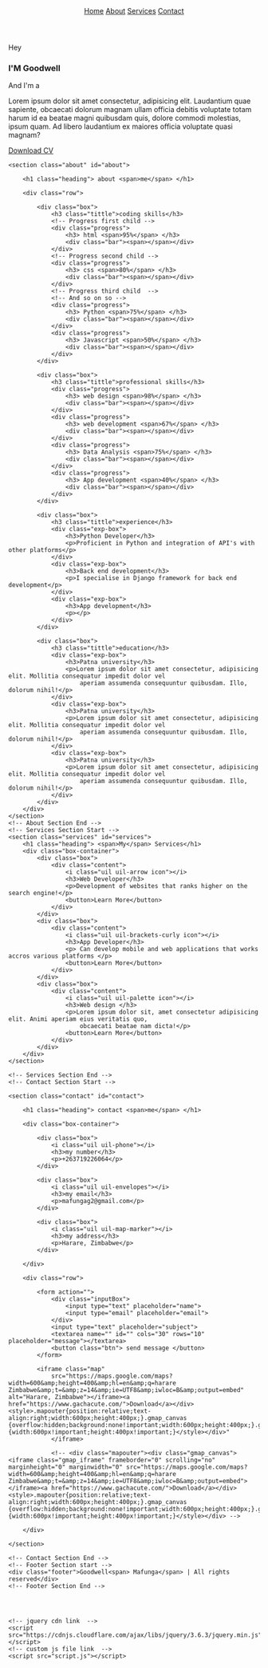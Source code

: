 <!DOCTYPE html>
<html lang="en">

<head>
    <meta charset="UTF-8">
    <meta name="viewport" content="width=device-width, initial-scale=1.0">
    <title>Persoanl Portfolio Website </title>
    <!-- Typed.js -->
    <script src="https://cdnjs.cloudflare.com/ajax/libs/typed.js/2.0.11/typed.min.js"></script>
    <!-- iconscout  cdn link  -->
    <link rel="stylesheet" href="https://unicons.iconscout.com/release/v4.0.0/css/line.css">
    <!-- custom css file link  -->
    <link rel="stylesheet" href="style.css">
</head>

<body>
    <!-- Header Section Start -->
    <header>
        <div id="menu" class="uil uil-bars"></div>
        <nav class="navbar">
            <a href="#home">Home</a>
            <a href="#about">About</a>
            <a href="#services">Services</a>
            <a href="#contact">Contact</a>
        </nav>
        <!-- Dark Mode and light mode -->
        <div id="theme-toggler" class="uil uil-moon"></div>
    </header>
    <!-- Header Section End -->
    <!-- Home Section Start -->
    <section class="home" id="home">
        <div class="image">
            <img src="images/main-img.jpg" alt="">
        </div>
        <div class="content">
            <span class="hey">Hey</span>
            <h3>I'M <span>Goodwell</span></h3>
            <div class="text">And I'm a <span class="typing"></span></div>
            <p>Lorem ipsum dolor sit amet consectetur, adipisicing elit. Laudantium quae sapiente, obcaecati dolorum
                magnam ullam officia debitis voluptate totam harum id ea beatae magni quibusdam quis, dolore commodi
                molestias, ipsum quam. Ad libero laudantium ex maiores officia voluptate quasi magnam?</p>
            <a href="#" class="btn">Download CV</a>
        </div>
    </section>
    <!-- Home Section End -->
    <!-- About Section Start -->

    <section class="about" id="about">

        <h1 class="heading"> about <span>me</span> </h1>

        <div class="row">

            <div class="box">
                <h3 class="tittle">coding skills</h3>
                <!-- Progress first child -->
                <div class="progress">
                    <h3> html <span>95%</span> </h3>
                    <div class="bar"><span></span></div>
                </div>
                <!-- Progress second child -->
                <div class="progress">
                    <h3> css <span>80%</span> </h3>
                    <div class="bar"><span></span></div>
                </div>
                <!-- Progress third child  -->
                <!-- And so on so -->
                <div class="progress">
                    <h3> Python <span>75%</span> </h3>
                    <div class="bar"><span></span></div>
                </div>
                <div class="progress">
                    <h3> Javascript <span>50%</span> </h3>
                    <div class="bar"><span></span></div>
                </div>
            </div>

            <div class="box">
                <h3 class="tittle">professional skills</h3>
                <div class="progress">
                    <h3> web design <span>98%</span> </h3>
                    <div class="bar"><span></span></div>
                </div>
                <div class="progress">
                    <h3> web development <span>67%</span> </h3>
                    <div class="bar"><span></span></div>
                </div>
                <div class="progress">
                    <h3> Data Analysis <span>75%</span> </h3>
                    <div class="bar"><span></span></div>
                </div>
                <div class="progress">
                    <h3> App development <span>40%</span> </h3>
                    <div class="bar"><span></span></div>
                </div>
            </div>

            <div class="box">
                <h3 class="tittle">experience</h3>
                <div class="exp-box">
                    <h3>Python Developer</h3>
                    <p>Proficient in Python and integration of API's with other platforms</p>
                </div>
                <div class="exp-box">
                    <h3>Back end development</h3>
                    <p>I specialise in Django framework for back end development</p>
                </div>
                <div class="exp-box">
                    <h3>App development</h3>
                    <p></p>
                </div>
            </div>

            <div class="box">
                <h3 class="tittle">education</h3>
                <div class="exp-box">
                    <h3>Patna university</h3>
                    <p>Lorem ipsum dolor sit amet consectetur, adipisicing elit. Mollitia consequatur impedit dolor vel
                        aperiam assumenda consequuntur quibusdam. Illo, dolorum nihil!</p>
                </div>
                <div class="exp-box">
                    <h3>Patna university</h3>
                    <p>Lorem ipsum dolor sit amet consectetur, adipisicing elit. Mollitia consequatur impedit dolor vel
                        aperiam assumenda consequuntur quibusdam. Illo, dolorum nihil!</p>
                </div>
                <div class="exp-box">
                    <h3>Patna university</h3>
                    <p>Lorem ipsum dolor sit amet consectetur, adipisicing elit. Mollitia consequatur impedit dolor vel
                        aperiam assumenda consequuntur quibusdam. Illo, dolorum nihil!</p>
                </div>
            </div>
        </div>
    </section>
    <!-- About Section End -->
    <!-- Services Section Start -->
    <section class="services" id="services">
        <h1 class="heading"> <span>My</span> Services</h1>
        <div class="box-container">
            <div class="box">
                <div class="content">
                    <i class="uil uil-arrow icon"></i>
                    <h3>Web Developer</h3>
                    <p>Development of websites that ranks higher on the search engine!</p>
                    <button>Learn More</button>
                </div>
            </div>
            <div class="box">
                <div class="content">
                    <i class="uil uil-brackets-curly icon"></i>
                    <h3>App Developer</h3>
                    <p> Can develop mobile and web applications that works accros various platforms </p>
                    <button>Learn More</button>
                </div>
            </div>
            <div class="box">
                <div class="content">
                    <i class="uil uil-palette icon"></i>
                    <h3>Web design </h3>
                    <p>Lorem ipsum dolor sit, amet consectetur adipisicing elit. Animi aperiam eius veritatis quo,
                        obcaecati beatae nam dicta!</p>
                    <button>Learn More</button>
                </div>
            </div>
        </div>
    </section>

    <!-- Services Section End -->
    <!-- Contact Section Start -->

    <section class="contact" id="contact">

        <h1 class="heading"> contact <span>me</span> </h1>

        <div class="box-container">

            <div class="box">
                <i class="uil uil-phone"></i>
                <h3>my number</h3>
                <p>+263719226064</p>
            </div>

            <div class="box">
                <i class="uil uil-envelopes"></i>
                <h3>my email</h3>
                <p>mafungag2@gmail.com</p>
            </div>

            <div class="box">
                <i class="uil uil-map-marker"></i>
                <h3>my address</h3>
                <p>Harare, Zimbabwe</p>
            </div>

        </div>

        <div class="row">

            <form action="">
                <div class="inputBox">
                    <input type="text" placeholder="name">
                    <input type="email" placeholder="email">
                </div>
                <input type="text" placeholder="subject">
                <textarea name="" id="" cols="30" rows="10" placeholder="message"></textarea>
                <button class="btn"> send message </button>
            </form>

            <iframe class="map"
                src="https://maps.google.com/maps?width=600&amp;height=400&amp;hl=en&amp;q=harare Zimbabwe&amp;t=&amp;z=14&amp;ie=UTF8&amp;iwloc=B&amp;output=embed" alt="Harare, Zimbabwe"></iframe><a href="https://www.gachacute.com/">Download</a></div><style>.mapouter{position:relative;text-align:right;width:600px;height:400px;}.gmap_canvas {overflow:hidden;background:none!important;width:600px;height:400px;}.gmap_iframe {width:600px!important;height:400px!important;}</style></div>"
                </iframe>

                <!-- <div class="mapouter"><div class="gmap_canvas"><iframe class="gmap_iframe" frameborder="0" scrolling="no" marginheight="0" marginwidth="0" src="https://maps.google.com/maps?width=600&amp;height=400&amp;hl=en&amp;q=harare Zimbabwe&amp;t=&amp;z=14&amp;ie=UTF8&amp;iwloc=B&amp;output=embed"></iframe><a href="https://www.gachacute.com/">Download</a></div><style>.mapouter{position:relative;text-align:right;width:600px;height:400px;}.gmap_canvas {overflow:hidden;background:none!important;width:600px;height:400px;}.gmap_iframe {width:600px!important;height:400px!important;}</style></div> -->

        </div>

    </section>

    <!-- Contact Section End -->
    <!-- Footer Section start -->
    <div class="footer">Goodwell<span> Mafunga</span> | All rights reserved</div>
    <!-- Footer Section End -->




    <!-- jquery cdn link  -->
    <script src="https://cdnjs.cloudflare.com/ajax/libs/jquery/3.6.3/jquery.min.js"></script>
    <!-- custom js file link  -->
    <script src="script.js"></script>

</body>

</html>
